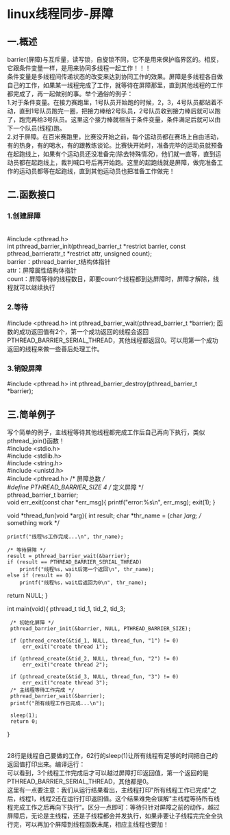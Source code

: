 # linux线程同步-屏障 
## 一.概述                                                   
barrier(屏障)与互斥量，读写锁，自旋锁不同，它不是用来保护临界区的。相反，它跟条件变量一样，是用来协同多线程一起工作！！！
<br/>条件变量是多线程间传递状态的改变来达到协同工作的效果。屏障是多线程各自做自己的工作，如果某一线程完成了工作，就等待在屏障那里，直到其他线程的工作都完成了，再一起做别的事。举个通俗的例子：
<br/>1.对于条件变量。在接力赛跑里，1号队员开始跑的时候，2，3，4号队员都站着不动，直到1号队员跑完一圈，把接力棒给2号队员，2号队员收到接力棒后就可以跑了，跑完再给3号队员。这里这个接力棒就相当于条件变量，条件满足后就可以由下一个队员(线程)跑。
<br/>2.对于屏障。在百米赛跑里，比赛没开始之前，每个运动员都在赛场上自由活动，有的热身，有的喝水，有的跟教练谈论。比赛快开始时，准备完毕的运动员就预备在起跑线上，如果有个运动员还没准备完(除去特殊情况)，他们就一直等，直到运动员都在起跑线上，裁判喊口号后再开始跑。这里的起跑线就是屏障，做完准备工作的运动员都等在起跑线，直到其他运动员也把准备工作做完！
## 二.函数接口                                           
### 1.创建屏障

<br/>#include <pthread.h>
<br/>int pthread_barrier_init(pthread_barrier_t *restrict barrier, const pthread_barrierattr_t *restrict attr, unsigned count);
<br/>barrier：pthread_barrier_t结构体指针
<br/>attr：屏障属性结构体指针
<br/>count：屏障等待的线程数目，即要count个线程都到达屏障时，屏障才解除，线程就可以继续执行

### 2.等待
#include <pthread.h>
int pthread_barrier_wait(pthread_barrier_t *barrier);
函数的成功返回值有2个，第一个成功返回的线程会返回PTHREAD_BARRIER_SERIAL_THREAD，其他线程都返回0。可以用第一个成功返回的线程来做一些善后处理工作。

### 3.销毁屏障
#include <pthread.h>
int pthread_barrier_destroy(pthread_barrier_t *barrier);

## 三.简单例子                                           
写个简单的例子，主线程等待其他线程都完成工作后自己再向下执行，类似pthread_join()函数！
<br/>#include <stdio.h>
<br/>#include <stdlib.h>
<br/>#include <string.h>
<br/>#include <unistd.h>
<br/>#include <pthread.h>
/* 屏障总数 */
<br/>#define PTHREAD_BARRIER_SIZE 4
/* 定义屏障 */
<br/>pthread_barrier_t barrier;
<br/>void err_exit(const char *err_msg){
    printf("error:%s\n", err_msg);
    exit(1);
}

void *thread_fun(void *arg){
    int result;
    char *thr_name = (char *)arg;
     /* something work */

    printf("线程%s工作完成...\n", thr_name);
 
    /* 等待屏障 */
    result = pthread_barrier_wait(&barrier);
    if (result == PTHREAD_BARRIER_SERIAL_THREAD)
        printf("线程%s，wait后第一个返回\n", thr_name);
    else if (result == 0)
        printf("线程%s，wait后返回为0\n", thr_name);
 
   return NULL;
}
 
int main(void){
     pthread_t tid_1, tid_2, tid_3;
 
     /* 初始化屏障 */
     pthread_barrier_init(&barrier, NULL, PTHREAD_BARRIER_SIZE);
 
     if (pthread_create(&tid_1, NULL, thread_fun, "1") != 0)
         err_exit("create thread 1");
 
     if (pthread_create(&tid_2, NULL, thread_fun, "2") != 0)
         err_exit("create thread 2");
 
     if (pthread_create(&tid_3, NULL, thread_fun, "3") != 0)
         err_exit("create thread 3"); 
     /* 主线程等待工作完成 */
     pthread_barrier_wait(&barrier);
     printf("所有线程工作已完成...\n");

     sleep(1);
     return 0;
 }
 
 
<br/>28行是线程自己要做的工作，62行的sleep(1)让所有线程有足够的时间把自己的返回值打印出来。编译运行：
<br/>可以看到，3个线程工作完成后才可以越过屏障打印返回值，第一个返回的是PTHREAD_BARRIER_SERIAL_THREAD，其他都是0。
<br/>这里有一点要注意：我们从运行结果看出，主线程打印"所有线程工作已完成"之后，线程1，线程2还在运行打印返回值。这个结果难免会误解"主线程等待所有线程完成工作之后再向下执行"。区分一点即可：等待只针对屏障之前的动作，越过屏障后，无论是主线程，还是子线程都会并发执行，如果非要让子线程完完全全执行完，可以再加个屏障到线程函数末尾，相应主线程也要加！

